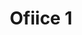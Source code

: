 ---
title: Ofiice 1
date: 
draft: false

# descripcion
description : Pulsera en plata largo no extensible (chequeá la medida!)

materials: 

color: 

dimensions: Largo 18.5 no extensible

code: 03-09-0877

type: "Pulseras"

categories: []

price: $3.240,00

price_eftvo: $2.750,00

# Images
# first image will be shown in the product page
images:
  # - image: "images/path_to_image"
  # La ubicacion de las imagenes es imagenes/Pulseras/Pulseras.Plata/03-09-0877-ofiice-1
  - image: "./images/pulseras/plata/03-09-0877-ofiice-1_a.jpg"
  - image: "./images/pulseras/plata/03-09-0877-ofiice-1_b.jpg"
---